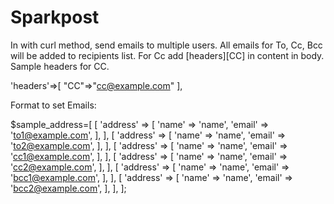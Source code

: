 # Sparkpost
In with curl method, send emails to multiple users.
All emails for To, Cc, Bcc will be added to recipients list. For Cc add [headers][CC] in content in body. 
Sample headers for CC.

'headers'=>[
  "CC"=>"<cc@example.com>"
],

Format to set Emails:

$sample_address=[
        [
            'address' => [
                'name' => 'name',
                'email' => 'to1@example.com',
            ],
        ],
        [
            'address' => [
                'name' => 'name',
                'email' => 'to2@example.com',
            ],
        ],
        [
            'address' => [
                'name' => 'name',
                'email' => 'cc1@example.com',
            ],
        ],
        [
            'address' => [
                'name' => 'name',
                'email' => 'cc2@example.com',
            ],
        ],
        [
            'address' => [
                'name' => 'name',
                'email' => 'bcc1@example.com',
            ],
        ],
        [
            'address' => [
                'name' => 'name',
                'email' => 'bcc2@example.com',
            ],
        ],
    ];
